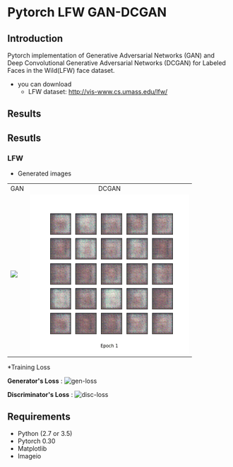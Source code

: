 # Pytorch LFW GAN-DCGAN

## Introduction
Pytorch implementation of Generative Adversarial Networks (GAN) and Deep Convolutional Generative Adversarial Networks (DCGAN) for Labeled Faces in the Wild(LFW) face dataset.

* you can download
  - LFW dataset: http://vis-www.cs.umass.edu/lfw/

## Results

## Resutls
### LFW
* Generated images

<table align='center'>
<tr align='center'>
<td> GAN</td>
<td> DCGAN</td>
</tr>
<tr>
<td><img src = 'LFW_GAN_results/GAN_animation.gif'>
<td><img src = 'LFW_DCGAN_results/DCGAN_animation.gif'>
</tr>
</table>

*Training Loss

**Generator's Loss** : ![gen-loss](/results/g_loss.png)

**Discriminator's Loss** : ![disc-loss](/results/d_loss.png)

## Requirements

 - Python (2.7 or 3.5)
 - Pytorch 0.30
 - Matplotlib
 - Imageio



